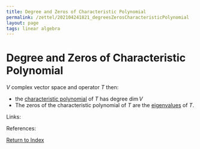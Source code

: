 ```yaml
---
title: Degree and Zeros of Characteristic Polynomial
permalink: /zettel/202104241821_degreesZerosCharacteristicPolynomial
layout: page
tags: linear algebra
---
```

# Degree and Zeros of Characteristic Polynomial

$V$ complex vector space and operator $T$ then:
- the [characteristic polynomial](202104241811_characteristicPolynomialDefinition) of $T$ has degree $\textrm{dim} \, V$
- The zeros of the characteristic polynomial of $T$ are the [eigenvalues](202102120912_eigenvalueDefinition) of $T$.

Links: 

References: 

[Return to Index](index)